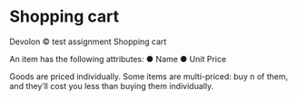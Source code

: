 # Shopping cart

Devolon © test assignment
Shopping cart

An item has the following attributes:
● Name
● Unit Price 

Goods are priced individually. Some items are multi-priced: buy n of them,
and they’ll cost you less than buying them individually.
